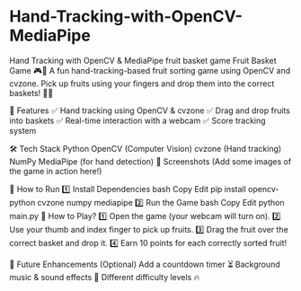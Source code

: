 # Hand-Tracking-with-OpenCV-MediaPipe
Hand Tracking with OpenCV &amp; MediaPipe fruit basket game
Fruit Basket Game 🎮🍎
A fun hand-tracking-based fruit sorting game using OpenCV and cvzone. Pick up fruits using your fingers and drop them into the correct baskets! 👐🎯

🔹 Features
✅ Hand tracking using OpenCV & cvzone
✅ Drag and drop fruits into baskets
✅ Real-time interaction with a webcam
✅ Score tracking system

🛠 Tech Stack
Python
OpenCV (Computer Vision)
cvzone (Hand tracking)
NumPy
MediaPipe (for hand detection)
📸 Screenshots
(Add some images of the game in action here!)

📌 How to Run
1️⃣ Install Dependencies
bash
Copy
Edit
pip install opencv-python cvzone numpy mediapipe
2️⃣ Run the Game
bash
Copy
Edit
python main.py
🎯 How to Play?
1️⃣ Open the game (your webcam will turn on).
2️⃣ Use your thumb and index finger to pick up fruits.
3️⃣ Drag the fruit over the correct basket and drop it.
4️⃣ Earn 10 points for each correctly sorted fruit!

🚀 Future Enhancements (Optional)
Add a countdown timer ⏳
Background music & sound effects 🎵
Different difficulty levels 🔥
